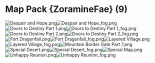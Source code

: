 # Map Pack {ZoramineFae} (9)

![Despair and Hope.png](https://raw.githubusercontent.com/Klokinator/FE-Repo/main/Maps/Map%20Pack%20%7BZoramineFae%7D%20(9)/Despair%20and%20Hope.png "Despair and Hope.png")![Despair and Hope_fog.png](https://raw.githubusercontent.com/Klokinator/FE-Repo/main/Maps/Map%20Pack%20%7BZoramineFae%7D%20(9)/Despair%20and%20Hope_fog.png "Despair and Hope_fog.png")![Doors to Destiny Part 1.png](https://raw.githubusercontent.com/Klokinator/FE-Repo/main/Maps/Map%20Pack%20%7BZoramineFae%7D%20(9)/Doors%20to%20Destiny%20Part%201.png "Doors to Destiny Part 1.png")![Doors to Destiny Part 1_fog.png](https://raw.githubusercontent.com/Klokinator/FE-Repo/main/Maps/Map%20Pack%20%7BZoramineFae%7D%20(9)/Doors%20to%20Destiny%20Part%201_fog.png "Doors to Destiny Part 1_fog.png")![Doors to Destiny Part 2.png](https://raw.githubusercontent.com/Klokinator/FE-Repo/main/Maps/Map%20Pack%20%7BZoramineFae%7D%20(9)/Doors%20to%20Destiny%20Part%202.png "Doors to Destiny Part 2.png")![Doors to Destiny Part 2_fog.png](https://raw.githubusercontent.com/Klokinator/FE-Repo/main/Maps/Map%20Pack%20%7BZoramineFae%7D%20(9)/Doors%20to%20Destiny%20Part%202_fog.png "Doors to Destiny Part 2_fog.png")![Fort Dragonfall.png](https://raw.githubusercontent.com/Klokinator/FE-Repo/main/Maps/Map%20Pack%20%7BZoramineFae%7D%20(9)/Fort%20Dragonfall.png "Fort Dragonfall.png")![Fort Dragonfall_fog.png](https://raw.githubusercontent.com/Klokinator/FE-Repo/main/Maps/Map%20Pack%20%7BZoramineFae%7D%20(9)/Fort%20Dragonfall_fog.png "Fort Dragonfall_fog.png")![Layered Village.png](https://raw.githubusercontent.com/Klokinator/FE-Repo/main/Maps/Map%20Pack%20%7BZoramineFae%7D%20(9)/Layered%20Village.png "Layered Village.png")![Layered Village_fog.png](https://raw.githubusercontent.com/Klokinator/FE-Repo/main/Maps/Map%20Pack%20%7BZoramineFae%7D%20(9)/Layered%20Village_fog.png "Layered Village_fog.png")![Mountain Border Gate Part 7.png](https://raw.githubusercontent.com/Klokinator/FE-Repo/main/Maps/Map%20Pack%20%7BZoramineFae%7D%20(9)/Mountain%20Border%20Gate%20Part%207.png "Mountain Border Gate Part 7.png")![Special Desert.png](https://raw.githubusercontent.com/Klokinator/FE-Repo/main/Maps/Map%20Pack%20%7BZoramineFae%7D%20(9)/Special%20Desert.png "Special Desert.png")![Special Desert_fog.png](https://raw.githubusercontent.com/Klokinator/FE-Repo/main/Maps/Map%20Pack%20%7BZoramineFae%7D%20(9)/Special%20Desert_fog.png "Special Desert_fog.png")![Special Map.png](https://raw.githubusercontent.com/Klokinator/FE-Repo/main/Maps/Map%20Pack%20%7BZoramineFae%7D%20(9)/Special%20Map.png "Special Map.png")![Unhappy Reunion.png](https://raw.githubusercontent.com/Klokinator/FE-Repo/main/Maps/Map%20Pack%20%7BZoramineFae%7D%20(9)/Unhappy%20Reunion.png "Unhappy Reunion.png")![Unhappy Reunion_fog.png](https://raw.githubusercontent.com/Klokinator/FE-Repo/main/Maps/Map%20Pack%20%7BZoramineFae%7D%20(9)/Unhappy%20Reunion_fog.png "Unhappy Reunion_fog.png")